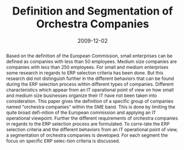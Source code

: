 ---
abstract: Based on the definition of the European Commission, small enterprises can
  be defined as companies with less than 50 employees. Medium size companies are companies
  with less than 250 employees. For small and medium enterprises some research in
  regards to ERP selection criteria has been done. But this research did not distinguish
  further in the different behaviors that can be found during the ERP selection process
  within different types of companies. Different characteristics which appear from
  an IT operational point of view on how small and medium size businesses organize
  their IT have not been taken into consideration. This paper gives the definition
  of a specific group of companies named "orchestra companies" within the SME band.
  This is done by limiting the quite broad defi-nition of the European commission
  and applying an IT operational viewpoint. Further the different requirements of
  orchestra companies in regards to the ERP selection process are formulated. To corre-late
  the ERP selection criteria and the different behaviors from an IT operational point
  of view, a segmentation of orchestra companies is developed. For each segment the
  focus on specific ERP selec-tion criteria is discussed.
authors:
- Michael Gall
- Christian Sterba
- Thomas Grechenig
date: '2009-12-02'
featured: false
links:
- name: Publik
  url: https://publik.tuwien.ac.at/showentry.php?ID=183656&lang=2
publication: 'Vortrag: 7th International Conference on Software Engineering Reaearch,
  Management and Applications (SERA 2009), Haikou, Hainan Island, China; 02.12.2009
  - 04.12.2009; in: "SERA 2009 Proceedings", Conference Publishing Services, (2009)'
publication_types:
- '1'
publishDate: '2009-12-02'
title: Definition and Segmentation of Orchestra Companies
url_pdf: ''
---